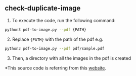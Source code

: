 ## check-duplicate-image

1. To execute the code, run the following command: 
  ```bash
  python3 pdf-to-image.py --pdf {PATH}
  ```

2. Replace `{PATH}` with the path of the pdf e.g.  
  ```bash
  python3 pdf-to-image.py --pdf pdf/sample.pdf
  ```

3. Then, a directory with all the images in the pdf is created<br />

*This source code is referring from this [website](https://stackoverflow.com/questions/61832964/how-to-convert-pdf-into-image-readable-by-opencv-python).